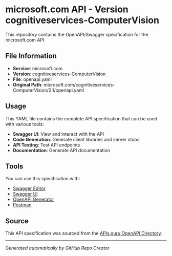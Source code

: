 # microsoft.com API - Version cognitiveservices-ComputerVision

This repository contains the OpenAPI/Swagger specification for the microsoft.com API.

## File Information

- **Service**: microsoft.com
- **Version**: cognitiveservices-ComputerVision
- **File**: openapi.yaml
- **Original Path**: microsoft.com/cognitiveservices-ComputerVision/2.1/openapi.yaml

## Usage

This YAML file contains the complete API specification that can be used with various tools:

- **Swagger UI**: View and interact with the API
- **Code Generation**: Generate client libraries and server stubs
- **API Testing**: Test API endpoints
- **Documentation**: Generate API documentation

## Tools

You can use this specification with:

- [Swagger Editor](https://editor.swagger.io/)
- [Swagger UI](https://swagger.io/tools/swagger-ui/)
- [OpenAPI Generator](https://openapi-generator.tech/)
- [Postman](https://www.postman.com/)

## Source

This API specification was sourced from the [APIs.guru OpenAPI Directory](https://github.com/APIs-guru/openapi-directory).

---

*Generated automatically by GitHub Repo Creator*
